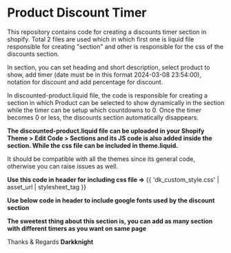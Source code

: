 # Product Discount Timer

This repository contains code for creating a discounts timer section in shopify.
Total 2 files are used which in which first one is liquid file responsible for creating "section" and other is responsible for the css of the discounts section. 

In section, you can set heading and short description, select product to show, add timer (date must be in this format 2024-03-08 23:54:00), notation for discount and add percentage for discount.

In discounted-product.liquid file, the code is responsible for creating a section in which Product can be selected to show dynamically in the section while the timer can be setup which countdowns to 0. Once the timer becomes 0 or less, the discounts section automatically disappears.

**The discounted-product.liquid file can be uploaded in your Shopify Theme > Edit Code > Sections and its JS code is also added inside the section. While the css file can be included in theme.liquid.**

It should be compatible with all the themes since its general code, otherwise you can raise issues as well.

**Use this code in header for including css file =>** {{ 'dk_custom_style.css' | asset_url | stylesheet_tag }}

**Use below code in header to include google fonts used by the discount section**

<link rel="canonical" href="{{ canonical_url }}">
<link rel="preconnect" href="https://fonts.googleapis.com">
<link rel="preconnect" href="https://fonts.gstatic.com" crossorigin>
<link href="https://fonts.googleapis.com/css2?family=Inder&family=Inter:wght@100..900&display=swap" rel="stylesheet">

**The sweetest thing about this section is, you can add as many section with different timers as you want on same page**

Thanks & Regards
**Darkknight**

